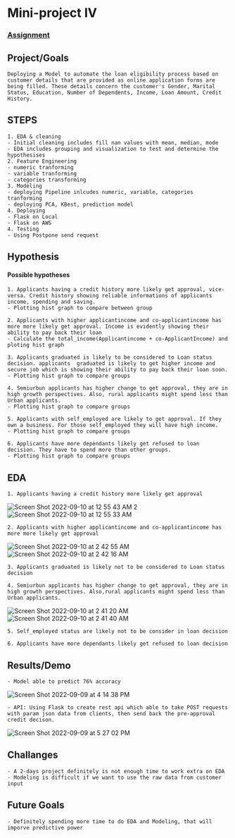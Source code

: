 # Mini-project IV

### [Assignment](assignment.md)

## Project/Goals

    Deploying a Model to automate the loan eligibility process based on customer details that are provided as online application forms are being filled. These details concern the customer's Gender, Marital Status, Education, Number of Dependents, Income, Loan Amount, Credit History.

## STEPS

    1. EDA & cleaning
    - Initial cleaning includes fill nan values with mean, median, mode
    - EDA includes grouping and visualization to test and determine the hypothesises
    2. Feature Engineering
    - numeric tranforming
    - variable tranforming
    - categories transforming
    3. Modeling
    - deploying Pipeline inlcudes numeric, variable, categories tranforming
    - deploying PCA, KBest, prediction model
    4. Deploying
    - Flask on Local
    - Flask on AWS
    4. Testing
    - Using Postpone send request

## Hypothesis
#### Possible hypotheses

    1. Applicants having a credit history more likely get approval, vice-versa. Credit history showing reliable informations of applicants income, spending and saving.
    - Plotting hist graph to compare between group

    2. Applicants with higher applicantincome and co-applicantincome has more more likely get approval. Income is evidently showing their ability to pay back their loan
    - Calculate the total_income(Applicantincome + co-ApplicantIncome) and ploting hist graph

    3. Applicants graduated is likely to be considered to Loan status decision. applicants  graduated is likely to get higher income and secure job which is showing their ability to pay back their loan soon.
    - Plotting hist graph to compare groups

    4. Semiurbun applicants has higher change to get approval, they are in high growth perspectives. Also, rural applicants might spend less than Urban applicants.
    - Plotting hist graph to compare groups

    5. Applicants with self_employed are likely to get approval. If they own a business. For those self_employed they will have high income.
    - Plotting hist graph to compare groups

    6. Applicants have more dependants likely get refused to loan decision. They have to spend more than other groups.
    - Plotting hist graph to compare groups

## EDA 
    1. Applicants having a credit history more likely get approval
![Screen Shot 2022-09-10 at 12 55 43 AM 2](https://user-images.githubusercontent.com/93171100/189472640-9e718536-4d19-4e48-a8fd-25d47fe8d91e.png) ![Screen Shot 2022-09-10 at 12 55 33 AM](https://user-images.githubusercontent.com/93171100/189472651-ceb2c558-63e2-4f89-ad7e-1ebadef527a9.png)

    2. Applicants with higher applicantincome and co-applicantincome has more more likely get approval
 ![Screen Shot 2022-09-10 at 2 42 55 AM](https://user-images.githubusercontent.com/93171100/189472681-069179f1-7f1b-4017-ba52-c065518807cf.png)![Screen Shot 2022-09-10 at 2 42 16 AM](https://user-images.githubusercontent.com/93171100/189472687-81a1c1a2-3de9-4436-8f1d-20ceccabde51.png)



    3. Applicants graduated is likely not to be considered to Loan status decision

    4. Semiurbun applicants has higher change to get approval, they are in high growth perspectives. Also,rural applicants might spend less than Urban applicants.
![Screen Shot 2022-09-10 at 2 41 20 AM](https://user-images.githubusercontent.com/93171100/189472714-c05ac865-4589-4355-89be-ae48f68b9629.png)
![Screen Shot 2022-09-10 at 2 41 40 AM](https://user-images.githubusercontent.com/93171100/189472715-b4d70de1-6e2f-4bb2-a20e-bd32e7a65f60.png)

    
    5. Self_employed status are likely not to be consider in loan decision
    
    6. Applicants have more dependants likely get refused to loan decision

## Results/Demo
    - Model able to predict 76% accuracy
![Screen Shot 2022-09-09 at 4 14 38 PM](https://user-images.githubusercontent.com/93171100/189472775-52254d56-ce7e-4f58-8383-0c95505238b2.png)

    - API: Using Flask to create rest api which able to take POST requests with param json data from clients, then send back the pre-approval credit decison.
    
![Screen Shot 2022-09-09 at 5 27 02 PM](https://user-images.githubusercontent.com/93171100/189472782-a864e085-2fc9-42cf-a7fe-e82863cf4400.png)

## Challanges 
    - A 2-days project definitely is not enough time to work extra on EDA
    - Modeling is difficult if we want to use the raw data from customer input

## Future Goals
    - Definitely spending more time to do EDA and Modeling, that will imporve predictive power
